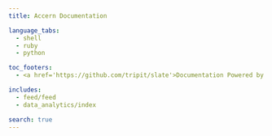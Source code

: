 ```yaml
---
title: Accern Documentation

language_tabs:
  - shell
  - ruby
  - python

toc_footers:
  - <a href='https://github.com/tripit/slate'>Documentation Powered by Slate</a>

includes:
  - feed/feed
  - data_analytics/index

search: true
---
```

